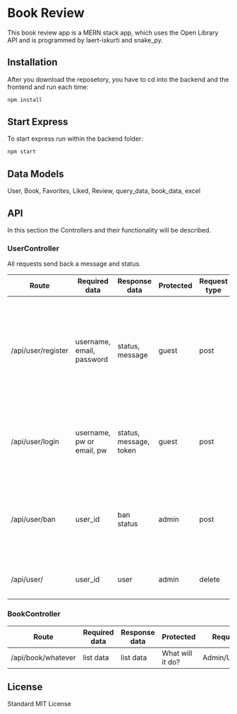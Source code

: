 # Book Review

This book review app is a MERN stack app, which uses the Open Library API and is programmed by laert-iskurti and snake_py.

## Installation

After you download the reposetory, you have to cd into the backend and the frontend and run each time:

```bash
npm install
```

## Start Express

To start express run within the backend folder:

```bash
npm start
```

## Data Models

User, Book, Favorites, Liked, Review, query_data, book_data, excel

## API
In this section the Controllers and their functionality will be described.

### UserController
All requests send back a message and status.

| Route | Required data | Response data | Protected | Request type | Comment |
| ----- | ------------- | ------------- |---------- |------------- | ------- |
| /api/user/register |  username, email, password | status, message |  guest  | post | It only registers the user - I want to implement email verification and let the user only log in if the user is verfied. |
| /api/user/login | username, pw or email, pw | status, message, token | guest | post | the token must be saved in the FE as auth.token in the session or cookie |
| /api/user/ban | user_id | ban status | admin | post | The methode changes the ban status either isBanned: false or true |  
| /api/user/ | user_id | user | admin | delete | Currently only admin can delete users |


### BookController

| Route | Required data | Response data | Protected | Request type | Comment |
| ----- | ------------- | ------------- |---------- |------------- | ------- |
| /api/book/whatever | list data  | list data  | What will it do? | Admin/User/Guest? |


## License

Standard MIT License
